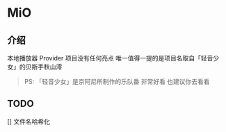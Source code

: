 # MiO
## 介绍
本地播放器 Provider
项目没有任何亮点
唯一值得一提的是项目名取自「轻音少女」的贝斯手秋山澪
> PS:
> 「轻音少女」是京阿尼所制作的乐队番
> 非常好看 也建议你去看看

## TODO
[] 文件名哈希化